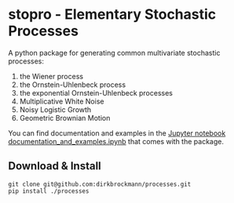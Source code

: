 # stopro - Elementary Stochastic Processes

A python package for generating common multivariate stochastic processes:

1. the Wiener process
2. the Ornstein-Uhlenbeck process
3. the exponential Ornstein-Uhlenbeck processes
4. Multiplicative White Noise
5. Noisy Logistic Growth
6. Geometric Brownian Motion

You can find documentation and examples in the [Jupyter notebook documentation_and_examples.ipynb](https://github.com/dirkbrockmann/processes/blob/main/documentation_and_examples.ipynb) that comes with the package. 

## Download & Install

    git clone git@github.com:dirkbrockmann/processes.git
    pip install ./processes
